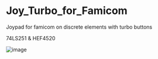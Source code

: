 # Joy_Turbo_for_Famicom
Joypad for famicom on discrete elements with turbo buttons

74LS251 & HEF4520

![image](https://github.com/andykarpov/buryak-pi-2020/raw/master/docs/photos/buryak_pi.png)
